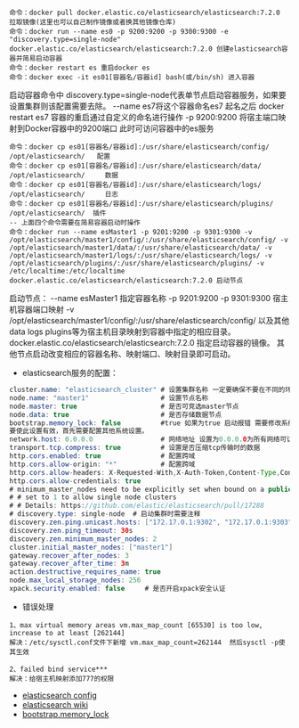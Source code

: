 ```text
命令：docker pull docker.elastic.co/elasticsearch/elasticsearch:7.2.0 拉取镜像(这里也可以自己制作镜像或者换其他镜像仓库)
命令：docker run --name es0 -p 9200:9200 -p 9300:9300 -e "discovery.type=single-node" docker.elastic.co/elasticsearch/elasticsearch:7.2.0 创建elasticsearch容器并简易启动容器
命令：docker restart es 重启docker es
命令：docker exec -it es01[容器名/容器id] bash(或/bin/sh) 进入容器
```
启动容器命令中 discovery.type=single-node代表单节点启动容器服务，如果要设置集群则该配置需要去除。
--name es7将这个容器命名es7 起名之后 docker restart es7  容器的重启通过自定义的命名进行操作
-p 9200:9200 将宿主端口映射到Docker容器中的9200端口 此时可访问容器中的es服务

```text
命令：docker cp es01[容器名/容器id]:/usr/share/elasticsearch/config/ /opt/elasticsearch/   配置 
命令：docker cp es01[容器名/容器id]:/usr/share/elasticsearch/data/ /opt/elasticsearch/     数据
命令：docker cp es01[容器名/容器id]:/usr/share/elasticsearch/logs/ /opt/elasticsearch/     日志
命令：docker cp es01[容器名/容器id]:/usr/share/elasticsearch/plugins/ /opt/elasticsearch/  插件
-- 上面四个命令需要在简易容器启动时操作
命令：docker run --name esMaster1 -p 9201:9200 -p 9301:9300 -v /opt/elasticsearch/master1/config/:/usr/share/elasticsearch/config/ -v /opt/elasticsearch/master1/data/:/usr/share/elasticsearch/data/ -v /opt/elasticsearch/master1/logs/:/usr/share/elasticsearch/logs/ -v /opt/elasticsearch/plugins/:/usr/share/elasticsearch/plugins/ -v /etc/localtime:/etc/localtime   docker.elastic.co/elasticsearch/elasticsearch:7.2.0 启动节点
```

启动节点：
--name esMaster1 指定容器名称
-p 9201:9200 -p 9301:9300 宿主机容器端口映射
-v /opt/elasticsearch/master1/config/:/usr/share/elasticsearch/config/ 以及其他data logs plugins等为宿主机目录映射到容器中指定的相应目录。
docker.elastic.co/elasticsearch/elasticsearch:7.2.0 指定启动容器的镜像。
其他节点启动改变相应的容器名称、映射端口、映射目录即可启动。

* elasticsearch服务的配置：
```java
cluster.name: "elasticsearch_cluster" # 设置集群名称 一定要确保不要在不同的环境中使用相同的集群名称。否则，节点可能会加入错误的集群中。
node.name: "master1"                  # 设置节点名称
node.master: true                     # 是否可竞选master节点
node.data: true                       # 是否存储数据节点
bootstrap.memory_lock: false          #true 如果为true 启动报错 需要修改系统配置 这里先设置为false 由于当jvm开始swapping时es的效率会降低，所以要保证它不swap，这对节点健康极其重要。实现这一目标的一种方法是将 bootstrap.memory_lock 设置为true。
要使此设置有效，首先需要配置其他系统设置。
network.host: 0.0.0.0                 # 网络地址 设置为0.0.0.0为所有网络可访问
transport.tcp.compress: true          # 设置是否压缩tcp传输时的数据
http.cors.enabled: true               # 配置跨域
http.cors.allow-origin: "*"           # 配置跨域
http.cors.allow-headers: X-Requested-With,X-Auth-Token,Content-Type,Content-Length,Authorization  #
http.cors.allow-credentials: true                                                                 #
# minimum_master_nodes need to be explicitly set when bound on a public IP
# # set to 1 to allow single node clusters
# # Details: https://github.com/elastic/elasticsearch/pull/17288
# discovery.type: single-node  # 启动集群时需要注释
discovery.zen.ping.unicast.hosts: ["172.17.0.1:9302", "172.17.0.1:9303"] # 集群其他机器地址
discovery.zen.ping_timeout: 30s                                          # 超时时间设置30s
discovery.zen.minimum_master_nodes: 2                                    # 为了防止数据丢失， discovery.zen.minimum_master_nodes 配置至关重要， 以便每个候选主节点知道为了形成集群而必须可见的最少数量的候选主节点。
cluster.initial_master_nodes: ["master1"]                                # 初始化为master节点的节点名称
gateway.recover_after_nodes: 3                                           # 设置集群中N个节点启动时进行数据恢复
gateway.recover_after_time: 3m                                           # 设置初始化数据恢复进程的超时时间
action.destructive_requires_name: true                                   # 设置之后只限于使用特定名称来删除索引，使用_all 或者通配符来删除索引无效
node.max_local_storage_nodes: 256                                        # 这个配置限制了单节点上可以开启的ES存储实例的个数，我们需要开多个实例，因此需要把这个配置写到配置文件中，并为这个配置赋值为2或者更高。
xpack.security.enabled: false     # 是否开启xpack安全认证
```


* 错误处理
```text
1、max virtual memory areas vm.max_map_count [65530] is too low, increase to at least [262144]
解决：/etc/sysctl.conf文件下新增 vm.max_map_count=262144  然后sysctl -p使其生效

2、failed bind service***
解决：给宿主机映射添加777的权限
```

* [elasticsearch config](https://www.elastic.co/guide/en/elasticsearch/reference/current/important-settings.html#path-settings)
* [elasticsearch wiki](https://github.com/13428282016/elasticsearch-CN/wiki/es-setup--elasticsearch)
* [bootstrap.memory_lock](https://www.elastic.co/guide/en/elasticsearch/reference/current/setup-configuration-memory.html#mlockall)